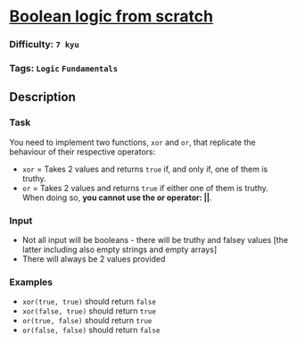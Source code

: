 # [Boolean logic from scratch](https://www.codewars.com/kata/584d2c19766c2b2f6a00004f)

### Difficulty: `7 kyu`

### Tags: `Logic` `Fundamentals`

## Description

### Task
You need to implement two functions, `xor` and `or`, that replicate the behaviour of their respective operators:

- `xor` = Takes 2 values and returns `true` if, and only if, one of them is truthy.
- `or` = Takes 2 values and returns `true` if either one of them is truthy.
When doing so, **you cannot use the or operator: ||**.

### Input
- Not all input will be booleans - there will be truthy and falsey values [the latter including also empty strings and empty arrays]
- There will always be 2 values provided

### Examples
- `xor(true, true)` should return `false`
- `xor(false, true)` should return `true`
- `or(true, false)` should return `true`
- `or(false, false)` should return `false`
